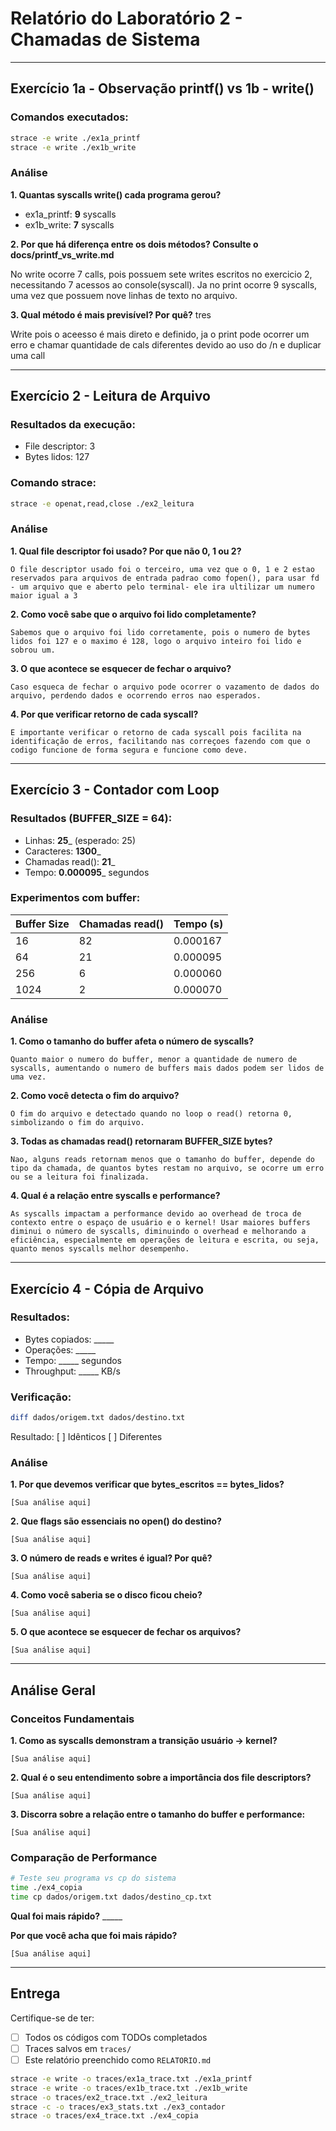 # Relatório do Laboratório 2 - Chamadas de Sistema

---

## Exercício 1a - Observação printf() vs 1b - write()

### Comandos executados:
```bash
strace -e write ./ex1a_printf
strace -e write ./ex1b_write
```

### Análise

**1. Quantas syscalls write() cada programa gerou?**
- ex1a_printf: __9__ syscalls
- ex1b_write: __7__ syscalls

**2. Por que há diferença entre os dois métodos? Consulte o docs/printf_vs_write.md**

No write ocorre 7 calls, pois possuem sete writes escritos no exercicio 2, necessitando 7 acessos ao console(syscall).
Ja no print ocorre 9 syscalls, uma vez que possuem nove linhas de texto no arquivo. 

**3. Qual método é mais previsível? Por quê?**
tres

Write pois o aceesso é mais direto e definido, ja o print pode ocorrer um erro e chamar quantidade de cals diferentes devido ao uso do /n e duplicar uma call

---

## Exercício 2 - Leitura de Arquivo

### Resultados da execução:
- File descriptor: 3
- Bytes lidos: 127

### Comando strace:
```bash
strace -e openat,read,close ./ex2_leitura
```

### Análise

**1. Qual file descriptor foi usado? Por que não 0, 1 ou 2?**

```
O file descriptor usado foi o terceiro, uma vez que o 0, 1 e 2 estao reservados para arquivos de entrada padrao como fopen(), para usar fd - um arquivo que e aberto pelo terminal- ele ira ultilizar um numero maior igual a 3
```

**2. Como você sabe que o arquivo foi lido completamente?**

```
Sabemos que o arquivo foi lido corretamente, pois o numero de bytes lidos foi 127 e o maximo é 128, logo o arquivo inteiro foi lido e sobrou um. 
```

**3. O que acontece se esquecer de fechar o arquivo?**

```
Caso esqueca de fechar o arquivo pode ocorrer o vazamento de dados do arquivo, perdendo dados e ocorrendo erros nao esperados.
```

**4. Por que verificar retorno de cada syscall?**

```
E importante verificar o retorno de cada syscall pois facilita na identificação de erros, facilitando nas correçoes fazendo com que o codigo funcione de forma segura e funcione como deve.
```

---

## Exercício 3 - Contador com Loop

### Resultados (BUFFER_SIZE = 64):
- Linhas: __25___ (esperado: 25)
- Caracteres: __1300___
- Chamadas read(): __21___
- Tempo: __0.000095___ segundos

### Experimentos com buffer:

| Buffer Size | Chamadas read() | Tempo (s) |
|-------------|-----------------|-----------|
| 16          |      82         |  0.000167 |
| 64          |      21         |  0.000095 |
| 256         |       6         |  0.000060 |
| 1024        |       2         |  0.000070 |

### Análise

**1. Como o tamanho do buffer afeta o número de syscalls?**

```
Quanto maior o numero do buffer, menor a quantidade de numero de syscalls, aumentando o numero de buffers mais dados podem ser lidos de uma vez.
```

**2. Como você detecta o fim do arquivo?**

```
O fim do arquivo e detectado quando no loop o read() retorna 0, simbolizando o fim do arquivo. 
```

**3. Todas as chamadas read() retornaram BUFFER_SIZE bytes?**

```
Nao, alguns reads retornam menos que o tamanho do buffer, depende do tipo da chamada, de quantos bytes restam no arquivo, se ocorre um erro ou se a leitura foi finalizada.
```

**4. Qual é a relação entre syscalls e performance?**

```
As syscalls impactam a performance devido ao overhead de troca de contexto entre o espaço de usuário e o kernel! Usar maiores buffers diminui o número de syscalls, diminuindo o overhead e melhorando a eficiência, especialmente em operações de leitura e escrita, ou seja, quanto menos syscalls melhor desempenho.
```

---

## Exercício 4 - Cópia de Arquivo

### Resultados:
- Bytes copiados: _____
- Operações: _____
- Tempo: _____ segundos
- Throughput: _____ KB/s

### Verificação:
```bash
diff dados/origem.txt dados/destino.txt
```
Resultado: [ ] Idênticos [ ] Diferentes

### Análise

**1. Por que devemos verificar que bytes_escritos == bytes_lidos?**

```
[Sua análise aqui]
```

**2. Que flags são essenciais no open() do destino?**

```
[Sua análise aqui]
```

**3. O número de reads e writes é igual? Por quê?**

```
[Sua análise aqui]
```

**4. Como você saberia se o disco ficou cheio?**

```
[Sua análise aqui]
```

**5. O que acontece se esquecer de fechar os arquivos?**

```
[Sua análise aqui]
```

---

## Análise Geral

### Conceitos Fundamentais

**1. Como as syscalls demonstram a transição usuário → kernel?**

```
[Sua análise aqui]
```

**2. Qual é o seu entendimento sobre a importância dos file descriptors?**

```
[Sua análise aqui]
```

**3. Discorra sobre a relação entre o tamanho do buffer e performance:**

```
[Sua análise aqui]
```

### Comparação de Performance

```bash
# Teste seu programa vs cp do sistema
time ./ex4_copia
time cp dados/origem.txt dados/destino_cp.txt
```

**Qual foi mais rápido?** _____

**Por que você acha que foi mais rápido?**

```
[Sua análise aqui]
```

---

## Entrega

Certifique-se de ter:
- [ ] Todos os códigos com TODOs completados
- [ ] Traces salvos em `traces/`
- [ ] Este relatório preenchido como `RELATORIO.md`

```bash
strace -e write -o traces/ex1a_trace.txt ./ex1a_printf
strace -e write -o traces/ex1b_trace.txt ./ex1b_write
strace -o traces/ex2_trace.txt ./ex2_leitura
strace -c -o traces/ex3_stats.txt ./ex3_contador
strace -o traces/ex4_trace.txt ./ex4_copia
```
